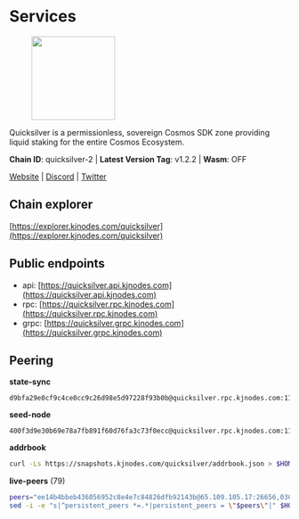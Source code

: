# Services

<figure><img src="https://raw.githubusercontent.com/kj89/testnet_manuals/main/pingpub/logos/quicksilver.png" width="150" alt=""><figcaption></figcaption></figure>

Quicksilver is a permissionless, sovereign Cosmos SDK zone providing liquid staking for the entire Cosmos Ecosystem.

**Chain ID**: quicksilver-2 | **Latest Version Tag**: v1.2.2 | **Wasm**: OFF

[Website](https://quicksilver.zone) | [Discord](https://discord.gg/quicksilverprotocol) | [Twitter](https://twitter.com/quicksilverzone)




## Chain explorer
[https://explorer.kjnodes.com/quicksilver](https://explorer.kjnodes.com/quicksilver)

## Public endpoints

* api: [https://quicksilver.api.kjnodes.com](https://quicksilver.api.kjnodes.com)
* rpc: [https://quicksilver.rpc.kjnodes.com](https://quicksilver.rpc.kjnodes.com)
* grpc: [https://quicksilver.grpc.kjnodes.com](https://quicksilver.grpc.kjnodes.com)

## Peering

**state-sync**

```text
d9bfa29e0cf9c4ce0cc9c26d98e5d97228f93b0b@quicksilver.rpc.kjnodes.com:11656
```

**seed-node**

```text
400f3d9e30b69e78a7fb891f60d76fa3c73f0ecc@quicksilver.rpc.kjnodes.com:11659
```

**addrbook**
```bash
curl -Ls https://snapshots.kjnodes.com/quicksilver/addrbook.json > $HOME/.quicksilverd/config/addrbook.json
```

**live-peers** (79)
```bash
peers="ee14b4bbeb436056952c8e4e7c84826dfb92143b@65.109.105.17:26656,0307e98cceb81b5f075ee69f53c0032940dea98c@65.108.43.113:26656,161f453c9ff27f3120ec5078f56b505316fbc720@65.108.6.45:61156,f73b2b887e7d1c01a3d753db359a0058e634e767@65.108.201.154:2090,93593a7315477ecc0d0d072aac87fa7630ab6b2b@95.217.122.80:22656,ac610f4907efb3e04f4f9915ca3ed91ab0273573@65.108.85.218:26656,58fe3a7b075e7302f8b46b8171a0aa19ff4a427a@65.108.195.29:31126,d9bfa29e0cf9c4ce0cc9c26d98e5d97228f93b0b@65.109.88.38:11656,8b575bbadf6bacdae40cf97681f111f6b0eb3a91@65.108.206.57:11656,c83255ae59dc358a9b2cb908058e8affe46eaaff@65.108.193.249:2390,06230bbaabb6c9c6223275b57d8e10fc609ae7ba@51.89.7.184:26633,b4bcce87121963e1e97619dc135f2eb1a9fd5dfc@88.198.32.17:36656,b71ddbe0702383c73128f759a910a6d55ccee3b6@46.4.112.18:11656,3308d9078fcca016fbd8dc8f3b19666326f41a6f@138.201.121.185:26672,ebafaa0d0087ecfc785b095d6a91a67a12eecd80@5.9.100.25:26656,43b97f492bf47b455b7b275c396b1840f4eb336d@142.132.139.101:26656,841efbdd6cd5c7191b5ec849499dfd9d1ea6a931@23.88.69.22:28566,be4ff5b09936e32d9a4f87f5a5118973160d58f2@78.47.214.204:26656,5fa47201aa5208c30982b6f9d8ca44222d256fc5@51.91.70.90:48656,e3f8ffcdcf2f7e15a702ee72a87d4a48ab206057@148.72.153.85:26656,833a368b9e639d50dcbeaa2e8347306979d55e50@199.217.117.78:11156,0a226e70ceb7a4123e66216d1ed83ef22ed8a187@185.119.118.118:2000,5e2b0913543b7e1e070e32326d5d901b456b2190@146.19.24.133:26656,2de4190c0e42a04f4cfb962c76ea90bf179a0b84@95.216.46.251:26656,0865ef3e5a613f75f17a0092bd47e71d8c171124@51.222.44.116:15656,daf13ad58753b30cae8080217167d48b5b5137b4@78.107.234.44:26656,c3ec2daba16e457ca5117079f34ff49e99e7572d@65.109.94.221:35656,e726816f42831689eab9378d5d577f1d06d25716@23.88.22.28:26656,9bd8172552086e445ae72386568ec6b452d6ef23@144.91.80.32:11656,5f0c0411e34e1c7d0b9c53749d90a923b5e8c625@65.21.133.125:35656,05241d21ff9e7c699bbdb4faa73da1860b6d8cd7@128.199.85.168:26656,0a3860f9d3c27b34910fe8660240ae55699b55c2@84.244.95.245:26656,ebc272824924ea1a27ea3183dd0b9ba713494f83@195.3.220.136:27026,3b3c0037090a1b5ef9f7ac58ff79f33dffdd188a@65.108.231.124:15656,79b214369c8f52c2d33cf79fc1897677b24cf8cb@94.130.240.229:2000,e1b058e5cfa2b836ddaa496b10911da62dcf182e@138.201.8.248:26656,e1a24aaba30a8ff21e52fed92b96b36156b52e80@51.161.208.88:26656,d22c450ef79e019dc702d9098ff09f02294e6dff@65.109.37.58:26656,d35e035d7ddca24c7b83667158457e061ca01852@65.109.88.155:14656,4a73a81a94c9cd7147a84c35c7ab7abec94093bd@204.93.241.110:27651,663134c4999f4f9fc59879eaaebbb332e91e2160@45.34.1.114:33656,0d92ed4e041916b60a5a2db934e259447d9a0479@65.108.13.185:27262,149a25417349d70f5e5127a5eb634dbfaf6e6c3a@142.165.207.19:56656,46a0c8717148c4a4aa86eaaa9727e7bc6bb8e70c@49.12.7.7:26656,ee93bb021a0b3ba92129a95230619490fa12c024@164.68.125.243:36656,d9f4546f14e94f81c7766542548ee1776f9f66ce@65.108.238.203:43656,679f56feb7f4f91d46a92d0eb474d1dc43466d18@213.239.215.59:29986,9bd2b7e39fb0d823402f22c90e3000fdf3cd05bf@88.99.104.180:26656,0914b21ef0c3b325a82a37e58107d1271f201258@162.55.194.205:11656,6636a7b33c80eeb1f91ad559632baa836221959e@51.161.12.92:26656,972f5e4b3c977bb6fb73138f9d4d5be5b5aca6c7@65.108.159.225:26656,28ebd43e8c888ed069165fa035e101ae6fd7955e@139.162.191.246:26656,83435bc3cbb0204188c666259ccebcd73ac33ec8@65.109.139.182:11656,271419d3eb3878c902ebb0064490ad702d9d067f@144.76.145.150:26656,ae353518e6009eb48d80ccf6a006a9644e9dd309@146.19.24.101:26656,d36921a835076f6d87889793eb05a83099617221@202.61.240.122:26666,f644e9f9229ab7c9c70907b134b3b96b18163935@146.19.24.195:22656,a1688942f8e51e3a372bbf0123d4a0326377e5ba@54.37.129.164:48656,e09b47db9c221a9d064069befcc471d949d2c28d@45.14.135.159:15620,4fe29b9b138301ecc0906fe909a833952983d277@65.21.89.54:26654,ec076ff33f2986d064b78602e2ccd2c925bf761e@161.97.82.203:26256,e3dd956ac4081ba42ae3d038edd6d80ddf092751@198.199.90.99:26656,4aa6607f87ad0b458526d3405731e71553cf275c@219.100.163.35:26656,71b753819eb653e99e6a825b80af20ca9bccb087@135.125.163.63:24666,24d1d6fbaaedb5ec46214660e8fa2b1e55bb21dc@51.195.234.250:26656,063cc6b75194c4f943d32c549667ba210a7f2de1@195.3.222.240:26856,c8cede2868d78b0eb29700f28c73847bb548eacb@65.108.97.58:2336,5fe7dc208641e3e730867c49b396cc7e248969fc@88.208.34.134:26656,9f0770c748d9323223722faacd30262218287b40@65.108.238.102:11156,e4dbb1c6075822390aa23885750b306e1a54f9b0@5.161.101.185:26656,8af9b9d86faaa41e5036b8ea143e63acb88a4a59@95.217.109.223:36656,61d96fee29a9615c208c4db72526d23b45094cb4@65.108.195.30:36656,185f80586290dcd53db67ebc2da1e146e291bcd6@148.251.13.186:11156,e0604aa63b2b483bdb7f3ffba80a91803080bff8@62.171.183.214:26656,c0beca70dbd3ef5bb433f7aa280d56d2a150bbd3@95.214.52.144:26656,3bd708547317e9efd8d63d8a51c5bc32d11f4840@138.201.32.103:26056,ef9c9b1952f245fbb24603d5a1f643041bec7af7@141.95.65.26:29986,ae44851a5d63d70382c1621bc7727db2a40d10d0@88.99.164.158:21026,b7444c08fe588eac9a68e0fabb2328a1386e9a3b@193.34.212.34:11244"
sed -i -e "s|^persistent_peers *=.*|persistent_peers = \"$peers\"|" $HOME/.quicksilverd/config/config.toml
```
